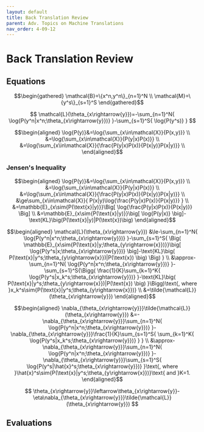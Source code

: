 ```yaml
---
layout: default
title: Back Translation Review
parent: Adv. Topics on Machine Translations
nav_order: 4-09-12
---
```


# Back Translation Review

## Equations

$$\begin{gathered}
\mathcal{B}=\{x^n,y^n\}_{n=1}^N \\
\mathcal{M}=\{y^s\}_{s=1}^S
\end{gathered}$$

$$
\mathcal{L}(\theta_{x\rightarrow{y}})=-\sum_{n=1}^N{
    \log{P(y^n|x^n;\theta_{x\rightarrow{y}})}
}-\sum_{s=1}^S{
    \log{P(y^s)}
}
$$

$$\begin{aligned}
\log{P(y)}&=\log{\sum_{x\in\mathcal{X}}{P(x,y)}} \\
&=\log{\sum_{x\in\mathcal{X}}{P(y|x)P(x)}} \\
&=\log{\sum_{x\in\mathcal{X}}{\frac{P(y|x)P(x)}{P(x|y)}P(x|y)}} \\
\end{aligned}$$

### Jensen's Inequality

$$\begin{aligned}
\log{P(y)}&=\log{\sum_{x\in\mathcal{X}}{P(x,y)}} \\
&=\log{\sum_{x\in\mathcal{X}}{P(y|x)P(x)}} \\
&=\log{\sum_{x\in\mathcal{X}}{\frac{P(y|x)P(x)}{P(x|y)}P(x|y)}} \\
&\ge\sum_{x\in\mathcal{X}}{
    P(x|y)\log{\frac{P(y|x)P(x)}{P(x|y)}}
} \\
&=\mathbb{E}_{x\sim{P(\text{x}|y)}}\Big[
    \log{\frac{P(y|x)P(x)}{P(x|y)}}
\Big] \\
&=\mathbb{E}_{x\sim{P(\text{x}|y)}}\big[
    \log{P(y|x)}
\big]-\text{KL}\big(P(\text{x}|y)|P(\text{x})\big)
\end{aligned}$$

$$\begin{aligned}
\mathcal{L}(\theta_{x\rightarrow{y}})
&\le-\sum_{n=1}^N{
    \log{P(y^n|x^n;\theta_{x\rightarrow{y}})}
}-\sum_{s=1}^S{
    \Big(
        \mathbb{E}_{x\sim{P(\text{x}|y;\theta_{y\rightarrow{x}})}}\big[
            \log{P(y^s|x;\theta_{x\rightarrow{y}})}
        \big]-\text{KL}\big(
            P(\text{x}|y^s;\theta_{y\rightarrow{x}})|P(\text{x})
        \big)
    \Big)
} \\
&\approx-\sum_{n=1}^N{
    \log{P(y^n|x^n;\theta_{x\rightarrow{y}})}
}-\sum_{s=1}^S{\Bigg(
    \frac{1}{K}\sum_{k=1}^K{
        \log{P(y^s|x_k^s;\theta_{x\rightarrow{y}})}
    }-\text{KL}\big(
        P(\text{x}|y^s;\theta_{y\rightarrow{x}})|P(\text{x})
    \big)
}\Bigg)\text{, where }x_k^s\sim{P(\text{x}|y^s;\theta_{y\rightarrow{x}})} \\
&=\tilde{\mathcal{L}}(\theta_{x\rightarrow{y}})
\end{aligned}$$

$$\begin{aligned}
\nabla_{\theta_{x\rightarrow{y}}}\tilde{\mathcal{L}}(\theta_{x\rightarrow{y}})
&=-\nabla_{\theta_{x\rightarrow{y}}}\sum_{n=1}^N{
    \log{P(y^n|x^n;\theta_{x\rightarrow{y}})}
}-\nabla_{\theta_{x\rightarrow{y}}}\frac{1}{K}\sum_{s=1}^S{
    \sum_{k=1}^K{
        \log{P(y^s|x_k^s;\theta_{x\rightarrow{y}})}
    }
} \\
&\approx-\nabla_{\theta_{x\rightarrow{y}}}\sum_{n=1}^N{
    \log{P(y^n|x^n;\theta_{x\rightarrow{y}})}
}-\nabla_{\theta_{x\rightarrow{y}}}\sum_{s=1}^S{
    \log{P(y^s|\hat{x}^s;\theta_{x\rightarrow{y}})}
}\text{, where }\hat{x}^s\sim{P(\text{x}|y^s;\theta_{y\rightarrow{x}})}\text{ and }K=1.
\end{aligned}$$

$$
\theta_{x\rightarrow{y}}\leftarrow\theta_{x\rightarrow{y}}-\eta\nabla_{\theta_{x\rightarrow{y}}}\tilde{\mathcal{L}}(\theta_{x\rightarrow{y}})
$$

## Evaluations

